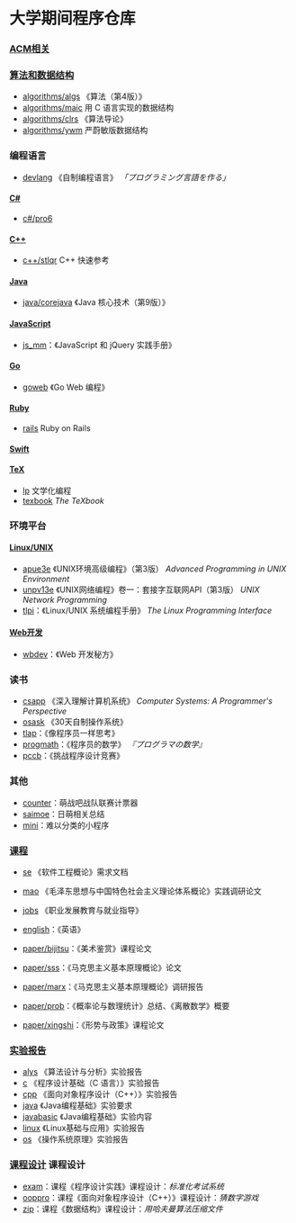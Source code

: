 # 大学期间程序仓库

### [ACM相关](acm)

### [算法和数据结构](algorithms)

* [algorithms/algs](algorithms/algs) 《算法（第4版）》
* [algorithms/maic](algorithms/maic) 用 C 语言实现的数据结构
* [algorithms/clrs](algorithms/clrs) 《算法导论》
* [algorithms/ywm](algorithms/ywm) 严蔚敏版数据结构

### 编程语言

* [devlang](devlang) 《自制编程语言》 *「プログラミング言語を作る」*

#### [C#](c#)

* [c#/pro6](c#/pro6) 

#### [C++](c++)
* [c++/stlqr](c++/stlqr) C++ 快速参考

#### [Java](java)
* [java/corejava](java/corejava) 《Java 核心技术（第9版）》

#### [JavaScript](javascript) 
* [js_mm](js_mm)：《JavaScript 和 jQuery 实践手册》

#### [Go](go)
* [goweb](goweb) 《Go Web 编程》

#### [Ruby](ruby)
* [rails](rails) Ruby on Rails

#### [Swift](swift)

#### [TeX](tex)
* [lp](lp) 文学化编程
* [texbook](texbook) *The TeXbook*

### 环境平台

#### [Linux/UNIX](unix)
* [apue3e](apue3e) 《UNIX环境高级编程》（第3版） *Advanced Programming in UNIX Environment*
* [unpv13e](unpv13e) 《UNIX网络编程》卷一：套接字互联网API（第3版） *UNIX Network Programming*
* [tlpi](tlpi)：《Linux/UNIX 系统编程手册》 *The Linux Programming Interface*

#### [Web开发](web)
* [wbdev](wbdev)：《Web 开发秘方》

### 读书

* [csapp](csapp) 《深入理解计算机系统》 *Computer Systems: A Programmer's Perspective*
* [osask](osask) 《30天自制操作系统》
* [tlap](tlap)：《像程序员一样思考》
* [progmath](progmath)：《程序员的数学》 *『プログラマの数学』*
* [pccb](pccb)：《挑战程序设计竞赛》

### 其他

* [counter](counter)：萌战吧战队联赛计票器
* [saimoe](saimoe)：日萌相关总结
* [mini](mini)：难以分类的小程序

### [课程](course)

* [se](course/se) 《软件工程概论》需求文档
* [mao](course/mao) 《毛泽东思想与中国特色社会主义理论体系概论》实践调研论文
* [jobs](course/jobs) 《职业发展教育与就业指导》
* [english](course/english)：《英语》

* [paper/bijitsu](paper/bijitsu)：《美术鉴赏》课程论文
* [paper/sss](paper/sss)：《马克思主义基本原理概论》论文
* [paper/marx](paper/marx)：《马克思主义基本原理概论》调研报告
* [paper/prob](paper/prob)：《概率论与数理统计》总结、《离散数学》概要
* [paper/xingshi](paper/xingshi)：《形势与政策》课程论文

### [实验报告](experiment)

* [alys](experiment/alys) 《算法设计与分析》实验报告
* [c](experiment/c) 《程序设计基础（C 语言）》实验报告
* [cpp](experiment/cpp) 《面向对象程序设计（C++）》实验报告
* [java](experiment/java) 《Java编程基础》实验要求
* [javabasic](experiment/javabasic) 《Java编程基础》实验内容
* [linux](experiment/linux) 《Linux基础与应用》实验报告
* [os](experiment/os) 《操作系统原理》实验报告

### [课程设计](coursedesign) 课程设计

* [exam](coursedesign/exam)：课程《程序设计实践》课程设计：*标准化考试系统*
* [ooppro](coursedesign/ooppro)：课程《面向对象程序设计（C++）》课程设计：*猜数字游戏*
* [zip](coursedesign/zip)：课程《数据结构》课程设计：*用哈夫曼算法压缩文件*
